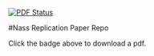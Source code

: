 [![PDF Status](https://www.sharelatex.com/github/repos/RobotWithFeelings/CSC710_Project/builds/latest/badge.svg)](https://www.sharelatex.com/github/repos/RobotWithFeelings/CSC710_Project/builds/latest/output.pdf)


#Nass Replication Paper Repo

Click the badge above to download a pdf.